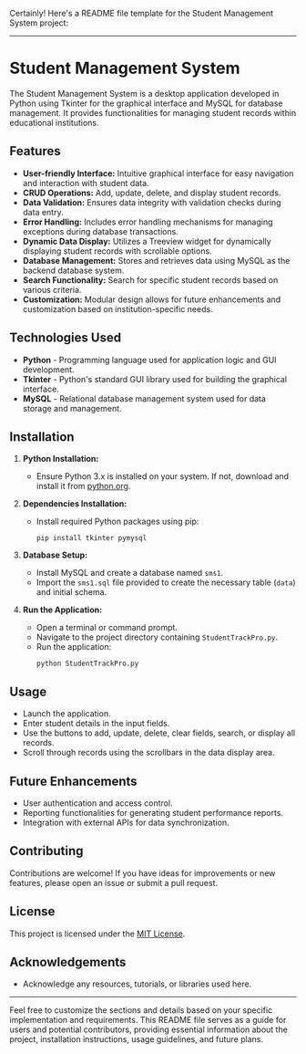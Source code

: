 Certainly! Here's a README file template for the Student Management System project:

---

# Student Management System

The Student Management System is a desktop application developed in Python using Tkinter for the graphical interface and MySQL for database management. It provides functionalities for managing student records within educational institutions.

## Features

- **User-friendly Interface:** Intuitive graphical interface for easy navigation and interaction with student data.
- **CRUD Operations:** Add, update, delete, and display student records.
- **Data Validation:** Ensures data integrity with validation checks during data entry.
- **Error Handling:** Includes error handling mechanisms for managing exceptions during database transactions.
- **Dynamic Data Display:** Utilizes a Treeview widget for dynamically displaying student records with scrollable options.
- **Database Management:** Stores and retrieves data using MySQL as the backend database system.
- **Search Functionality:** Search for specific student records based on various criteria.
- **Customization:** Modular design allows for future enhancements and customization based on institution-specific needs.

## Technologies Used

- **Python** - Programming language used for application logic and GUI development.
- **Tkinter** - Python's standard GUI library used for building the graphical interface.
- **MySQL** - Relational database management system used for data storage and management.

## Installation

1. **Python Installation:**
   - Ensure Python 3.x is installed on your system. If not, download and install it from [python.org](https://www.python.org).

2. **Dependencies Installation:**
   - Install required Python packages using pip:
     ```
     pip install tkinter pymysql
     ```

3. **Database Setup:**
   - Install MySQL and create a database named `sms1`.
   - Import the `sms1.sql` file provided to create the necessary table (`data`) and initial schema.

4. **Run the Application:**
   - Open a terminal or command prompt.
   - Navigate to the project directory containing `StudentTrackPro.py`.
   - Run the application:
     ```
     python StudentTrackPro.py
     ```

## Usage

- Launch the application.
- Enter student details in the input fields.
- Use the buttons to add, update, delete, clear fields, search, or display all records.
- Scroll through records using the scrollbars in the data display area.

## Future Enhancements

- User authentication and access control.
- Reporting functionalities for generating student performance reports.
- Integration with external APIs for data synchronization.

## Contributing

Contributions are welcome! If you have ideas for improvements or new features, please open an issue or submit a pull request.

## License

This project is licensed under the [MIT License](LICENSE).

## Acknowledgements

- Acknowledge any resources, tutorials, or libraries used here.

---

Feel free to customize the sections and details based on your specific implementation and requirements. This README file serves as a guide for users and potential contributors, providing essential information about the project, installation instructions, usage guidelines, and future plans.
